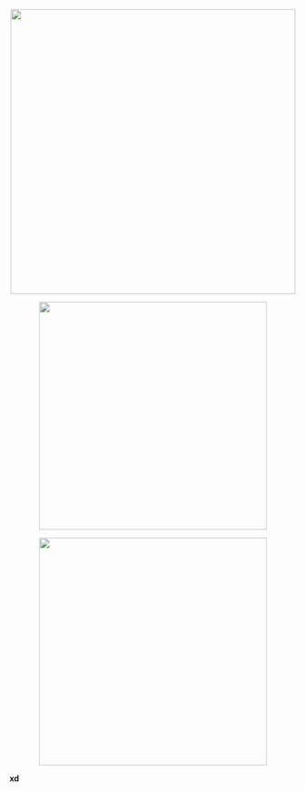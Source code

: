 <p align="center">
  <a href="https://github.com/fermellone">
    <img src="https://github-profile-summary-cards.vercel.app/api/cards/profile-details?username=fermellone&theme=solarized_dark" width="500">
  </a>
</p>

<p align="center">
  <a href="https://stackoverflow.com/users/11213030/fernando-mellone">
    <img src="https://github-readme-stats.vercel.app/api?username=femellone&show_icons=true&custom_title=Fernando%27s+GitHub+stats" width="400" />
  </a>
</p>


<!-- <p align="center">
  <a href="https://github.com/anuraghazra/github-readme-stats">
    <img src="https://github-readme-stats.vercel.app/api/top-langs/?username=fermellone&langs_count=6&layout=compact" width="400" />
  </a>
</p> -->

<p align="center">
  <a href="https://stackoverflow.com/users/11213030/fernando-mellone">
    <img src="https://stackoverflow-badge.vercel.app/?userID=11213030" width="400" />
  </a>
</p>

<!-- <p align="center">
  <a href="https://github.com/anuraghazra/github-readme-stats">
    <img src="https://github-readme-stats.vercel.app/api/wakatime?username=femellone" width="400" />
  </a>
</p> -->

**xd**<link href="style.css" rel="stylesheet"></link>
